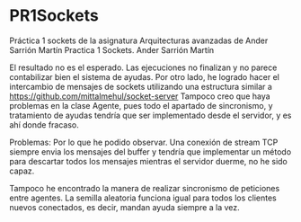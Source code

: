 # PR1Sockets
Práctica 1 sockets de la asignatura Arquitecturas avanzadas de Ander Sarrión Martín
Practica 1 Sockets. Ander Sarrión Martín

El resultado no es el esperado.
Las ejecuciones no finalizan y no parece contabilizar bien el sistema de ayudas.
Por otro lado, he logrado hacer el intercambio de mensajes de sockets utilizando una estructura similar a https://github.com/mittalmehul/socket-server
Tampoco creo que haya problemas en la clase Agente, pues todo el apartado de sincronismo, y tratamiento de ayudas tendría que ser implementado desde el servidor, y es ahí donde fracaso.


Problemas:
Por lo que he podido observar. Una conexión de stream TCP siempre envia los mensajes del buffer y tendría que implementar un método para descartar todos los mensajes mientras el servidor duerme, no he sido capaz. 

Tampoco he encontrado la manera de realizar sincronismo de peticiones entre agentes.
La semilla aleatoria funciona igual para todos los clientes nuevos conectados, es decir, mandan ayuda siempre a la vez.
